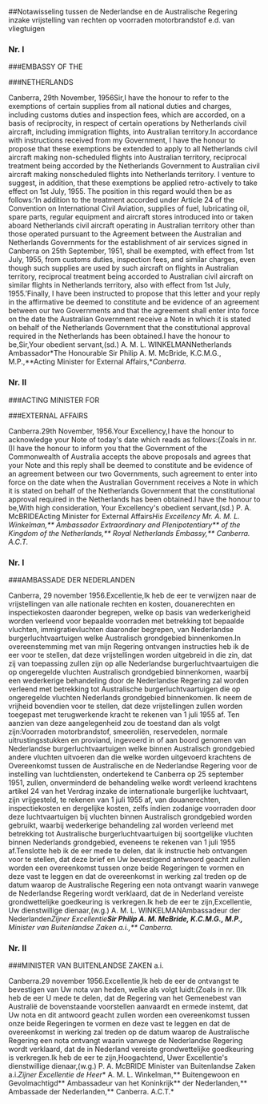 <meta http-equiv='Content-Type' content='text/html; charset=utf-8' />

##Notawisseling tussen de Nederlandse en de Australische Regering inzake vrijstelling van rechten op voorraden motorbrandstof e.d. van vliegtuigen

### Nr.  I  

###EMBASSY OF THE

###NETHERLANDS

Canberra, 29th November, 1956Sir,I have the honour to refer to the exemptions of certain supplies from all national duties and charges, including customs duties and inspection fees, which are accorded, on a basis of reciprocity, in respect of certain operations by Netherlands civil aircraft, including immigration flights, into Australian territory.In accordance with instructions received from my Government, I have the honour to propose that these exemptions be extended to apply to all Netherlands civil aircraft making non-scheduled flights into Australian territory, reciprocal treatment being accorded by the Netherlands Government to Australian civil aircraft making nonscheduled flights into Netherlands territory. I venture to suggest, in addition, that these exemptions be applied retro-actively to take effect on 1st July, 1955. The position in this regard would then be as follows:‘In addition to the treatment accorded under Article 24 of the Convention on International Civil Aviation, supplies of fuel, lubricating oil, spare parts, regular equipment and aircraft stores introduced into or taken aboard Netherlands civil aircraft operating in Australian territory other than those operated pursuant to the Agreement between the Australian and Netherlands Governments for the establishment of air services signed in Canberra on 25th September, 1951, shall be exempted, with effect from 1st July, 1955, from customs duties, inspection fees, and similar charges, even though such supplies are used by such aircraft on flights in Australian territory, reciprocal treatment being accorded to Australian civil aircraft on similar flights in Netherlands territory, also with effect from 1st July, 1955.’Finally, I have been instructed to propose that this letter and your reply in the affirmative be deemed to constitute and be evidence of an agreement between our two Governments and that the agreement shall enter into force on the date the Australian Government receive a Note in which it is stated on behalf of the Netherlands Government that the constitutional approval required in the Netherlands has been obtained.I have the honour to be,Sir,Your obedient servant,(sd.) A. M. L. WINKELMANNetherlands Ambassador*The Honourable Sir Philip A. M. McBride, K.C.M.G., M.P.,**Acting Minister for External Affairs,**Canberra.*

### Nr.  II  

###ACTING MINISTER FOR

###EXTERNAL AFFAIRS

Canberra.29th November, 1956.Your Excellency,I have the honour to acknowledge your Note of today's date which reads as follows:(Zoals in nr. I)I have the honour to inform you that the Government of the Commonwealth of Australia accepts the above proposals and agrees that your Note and this reply shall be deemed to constitute and be evidence of an agreement between our two Governments, such agreement to enter into force on the date when the Australian Government receives a Note in which it is stated on behalf of the Netherlands Government that the constitutional approval required in the Netherlands has been obtained.I have the honour to be,With high consideration, Your Excellency's obedient servant,(sd.) P. A. McBRIDEActing Minister for External Affairs*His Excellency Mr. A. M. L. Winkelman,** Ambassador Extraordinary and Plenipotentiary** of the Kingdom of the Netherlands,** Royal Netherlands Embassy,** Canberra. A.C.T.*

### Nr.  I  

###AMBASSADE DER NEDERLANDEN

Canberra, 29 november 1956.Excellentie,Ik heb de eer te verwijzen naar de vrijstellingen van alle nationale rechten en kosten, douanerechten en inspectiekosten daaronder begrepen, welke op basis van wederkerigheid worden verleend voor bepaalde voorraden met betrekking tot bepaalde vluchten, immigratievluchten daaronder begrepen, van Nederlandse burgerluchtvaartuigen welke Australisch grondgebied binnenkomen.In overeenstemming met van mijn Regering ontvangen instructies heb ik de eer voor te stellen, dat deze vrijstellingen worden uitgebreid in die zin, dat zij van toepassing zullen zijn op alle Nederlandse burgerluchtvaartuigen die op ongeregelde vluchten Australisch grondgebied binnenkomen, waarbij een wederkerige behandeling door de Nederlandse Regering zal worden verleend met betrekking tot Australische burgerluchtvaartuigen die op ongeregelde vluchten Nederlands grondgebied binnenkomen. Ik neem de vrijheid bovendien voor te stellen, dat deze vrijstellingen zullen worden toegepast met terugwerkende kracht te rekenen van 1 juli 1955 af. Ten aanzien van deze aangelegenheid zou de toestand dan als volgt zijn:Voorraden motorbrandstof, smeeroliën, reservedelen, normale uitrustingsstukken en proviand, ingevoerd in of aan boord genomen van Nederlandse burgerluchtvaartuigen welke binnen Australisch grondgebied andere vluchten uitvoeren dan die welke worden uitgevoerd krachtens de Overeenkomst tussen de Australische en de Nederlandse Regering voor de instelling van luchtdiensten, ondertekend te Canberra op 25 september 1951, zullen, onverminderd de behandeling welke wordt verleend krachtens artikel 24 van het Verdrag inzake de internationale burgerlijke luchtvaart, zijn vrijgesteld, te rekenen van 1 juli 1955 af, van douanerechten, inspectiekosten en dergelijke kosten, zelfs indien zodanige voorraden door deze luchtvaartuigen bij vluchten binnen Australisch grondgebied worden gebruikt, waarbij wederkerige behandeling zal worden verleend met betrekking tot Australische burgerluchtvaartuigen bij soortgelijke vluchten binnen Nederlands grondgebied, eveneens te rekenen van 1 juli 1955 af.Tenslotte heb ik de eer mede te delen, dat ik instructie heb ontvangen voor te stellen, dat deze brief en Uw bevestigend antwoord geacht zullen worden een overeenkomst tussen onze beide Regeringen te vormen en deze vast te leggen en dat de overeenkomst in werking zal treden op de datum waarop de Australische Regering een nota ontvangt waarin vanwege de Nederlandse Regering wordt verklaard, dat de in Nederland vereiste grondwettelijke goedkeuring is verkregen.Ik heb de eer te zijn,Excellentie, Uw dienstwillige dienaar,(w.g.) A. M. L. WINKELMANAmbassadeur der Nederlanden*Zijner Excellentie**Sir Philip A. M. McBride, K.C.M.G., M.P.,** Minister van Buitenlandse Zaken a.i.,** Canberra.*

### Nr.  II  

###MINISTER VAN BUITENLANDSE ZAKEN a.i.

Canberra.29 november 1956.Excellentie,Ik heb de eer de ontvangst te bevestigen van Uw nota van heden, welke als volgt luidt:(Zoals in nr. I)Ik heb de eer U mede te delen, dat de Regering van het Gemenebest van Australië de bovenstaande voorstellen aanvaardt en ermede instemt, dat Uw nota en dit antwoord geacht zullen worden een overeenkomst tussen onze beide Regeringen te vormen en deze vast te leggen en dat de overeenkomst in werking zal treden op de datum waarop de Australische Regering een nota ontvangt waarin vanwege de Nederlandse Regering wordt verklaard, dat de in Nederland vereiste grondwettelijke goedkeuring is verkregen.Ik heb de eer te zijn,Hoogachtend, Uwer Excellentie's dienstwillige dienaar,(w.g.) P. A. McBRIDE Minister van Buitenlandse Zaken a.i.*Zijner Excellentie de Heer** A. M. L. Winkelman,** Buitengewoon en Gevolmachtigd** Ambassadeur van het Koninkrijk** der Nederlanden,** Ambassade der Nederlanden,** Canberra. A.C.T.* 
